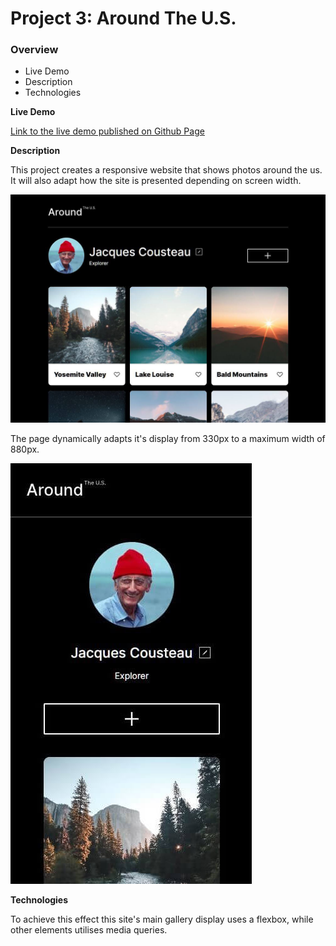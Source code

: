 # Project 3: Around The U.S.

### Overview

- Live Demo
- Description
- Technologies

**Live Demo**

[Link to the live demo published on Github Page](https://dexinj.github.io/se_project_aroundtheus/)

**Description**

This project creates a responsive website that shows photos around the us. It will also adapt how the site is presented depending on screen width.

![full page demo image](./images/demo/demo1.jfif)

The page dynamically adapts it's display from 330px to a maximum width of 880px.

![phone page demo image](./images/demo/demo2.jfif)

**Technologies**

To achieve this effect this site's main gallery display uses a flexbox, while other elements utilises media queries.
